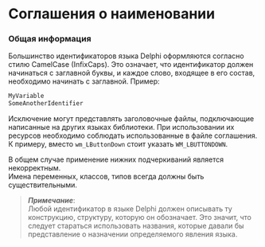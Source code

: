 # Соглашения о наименовании

### Общая информация

Большинство идентификаторов языка Delphi оформляются согласно стилю CamelCase \(InfixCaps\). Это означает, что идентификатор должен начинаться с заглавной буквы, и каждое слово, входящее в его состав, необходимо начинать с заглавной. Пример:

```Pascal
MyVariable
SomeAnotherIdentifier
```

Исключение могут представлять заголовочные файлы, подключающие написанные на других языках библиотеки. При использовании их ресурсов необходимо соблюдать использованные в файле соглашения. К примеру, вместо `wm_LButtonDown` стоит указать `WM_LBUTTONDOWN`.

В общем случае применение нижних подчеркиваний является некорректным.  
Имена переменных, классов, типов всегда должны быть существительными.

> _**Примечание**_:  
> Любой идентификатор в языке Delphi должен описывать ту конструкцию, структуру, которую он обозначает. Это значит, что следует стараться использовать названия, которые давали бы представление о назначении определяемого явления языка.



